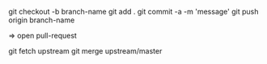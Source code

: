 git checkout -b branch-name
git add .
git commit -a -m 'message'
git push origin branch-name

=> open pull-request

git fetch upstream
git merge upstream/master
